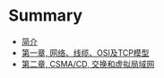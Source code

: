 # Summary

* [简介](README.md)
* [第一章, 网络、线缆、OSI及TCP模型](d01-Networks-Cables-OSI-and-TCP-Models.md)
* [第二章, CSMA/CD, 交换和虚拟局域网](d02-CSMA-CD-Switching-and-VLANs.md)

